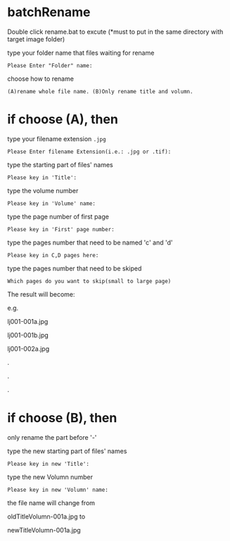 # batchRename
Double click rename.bat to excute (*must to put in the same directory with target image folder)

type your folder name that files waiting for rename
```
Please Enter "Folder" name:
```
choose how to rename
```
(A)rename whole file name. (B)Only rename title and volumn.
```
# if choose (A), then

type your filename extension `.jpg` 
```
Please Enter filename Extension(i.e.: .jpg or .tif):
```
type the starting part of files' names
```
Please key in 'Title':
```
type the volume number
```
Please key in 'Volume' name:
```
type the page number of first page
```
Please key in 'First' page number:
```
type the pages number that need to be named 'c' and 'd'
```
Please key in C,D pages here:
```
type the pages number that need to be skiped
```
Which pages do you want to skip(small to large page)
```

The result will become:

e.g. 

lj001-001a.jpg

lj001-001b.jpg
	 
lj001-002a.jpg

.

.

.


# if choose (B), then

only rename the part before '-' 

type the new starting part of files' names
```
Please key in new 'Title':
```
type the new Volumn number
```
Please key in new 'Volumn' name:
```

the file name will change from

oldTitleVolumn-001a.jpg to

newTitleVolumn-001a.jpg
